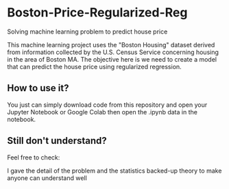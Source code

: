 # Boston-Price-Regularized-Reg
Solving machine learning problem to predict house price

This machine learning project uses the "Boston Housing" dataset derived from information collected by the U.S. Census Service concerning housing in the area of Boston MA. The objective here is we need to create a model that can predict the house price using regularized regression.

## How to use it?
You just can simply download code from this repository and open your Jupyter Notebook or Google Colab then open the .ipynb data in the notebook.

## Still don't understand?
Feel free to check: 

I gave the detail of the problem and the statistics backed-up theory to make anyone can understand well
